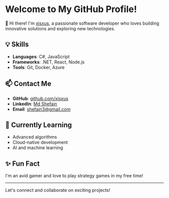 # Welcome to My GitHub Profile!

👋 Hi there! I'm [xisxus](https://github.com/xisxus), a passionate software developer who loves building innovative solutions and exploring new technologies.

## 💡 Skills
- **Languages**: C#, JavaScript
- **Frameworks**: .NET, React, Node.js
- **Tools**: Git, Docker, Azure

## 📫 Contact Me
- **GitHub**: [github.com/xisxus](https://github.com/xisxus)
- **LinkedIn**: [Md Shefain](https://www.linkedin.com/in/md-shefain-12ab93116/)
- **Email**: [shefain3@gmail.com](mailto:shefain3@gmail.com)

## 🌱 Currently Learning
- Advanced algorithms
- Cloud-native development
- AI and machine learning

## ✨ Fun Fact
I'm an avid gamer and love to play strategy games in my free time!

---

Let's connect and collaborate on exciting projects!
